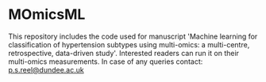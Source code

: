 # MOmicsML

This repository includes the code used for manuscript 'Machine learning for classification of hypertension subtypes using multi-omics: a multi-centre, retrospective, data-driven study'.
Interested readers can run it on their multi-omics measurements. In case of any queries contact: p.s.reel@dundee.ac.uk
